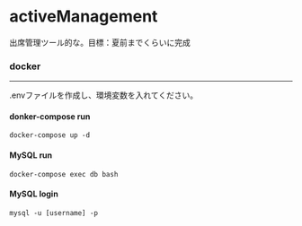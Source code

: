 # activeManagement
出席管理ツール的な。目標：夏前までくらいに完成

### docker
***
.envファイルを作成し、環境変数を入れてください。
#### donker-compose run
```docker-compose up -d```
#### MySQL run
```docker-compose exec db bash```
#### MySQL login
```mysql -u [username] -p```
